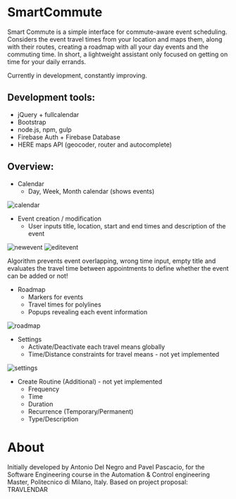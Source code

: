 # SmartCommute
Smart Commute is a simple interface for commute-aware event scheduling. Considers the event travel times from your location and maps them, along with their routes, creating a roadmap with all your day events and the commuting time. In short, a lightweight assistant only focused on getting on time for your daily errands.

Currently in development, constantly improving.

## Development tools:
- jQuery + fullcalendar 
- Bootstrap
- node.js, npm, gulp
- Firebase Auth + Firebase Database
- HERE maps API (geocoder, router and autocomplete)

## Overview:
- Calendar
  - Day, Week, Month calendar (shows events)
  
![calendar](https://user-images.githubusercontent.com/34441138/54401089-5977c080-46c6-11e9-93d6-5096e660d582.jpg)

- Event creation / modification
  - User inputs title, location, start and end times and description of the event

![newevent](https://user-images.githubusercontent.com/34441138/54401608-9d6bc500-46c8-11e9-93b2-322ee01dff62.jpg)
![editevent](https://user-images.githubusercontent.com/34441138/54401696-f3d90380-46c8-11e9-83bf-011e65499be3.jpg)

Algorithm prevents event overlapping, wrong time input, empty title and evaluates the travel time between appointments to define whether the event can be added or not! 

- Roadmap
  - Markers for events
  - Travel times for polylines
  - Popups revealing each event information
  
![roadmap](https://user-images.githubusercontent.com/34441138/54401059-259c9b00-46c6-11e9-8796-ab9fd6d09141.jpg)

- Settings
  - Activate/Deactivate each travel means globally
  - Time/Distance constraints for travel means - not yet implemented

![settings](https://user-images.githubusercontent.com/34441138/54401168-d440db80-46c6-11e9-8d03-01fa0860a157.jpg)

- Create Routine (Additional) - not yet implemented
  - Frequency
  - Time
  - Duration  
  - Recurrence (Temporary/Permanent)
  - Type/Description
    
# About
Initially developed by Antonio Del Negro and Pavel Pascacio, for the Software Engineering course in the Automation & Control engineering Master, Politecnico di Milano, Italy. Based on project proposal: TRAVLENDAR
